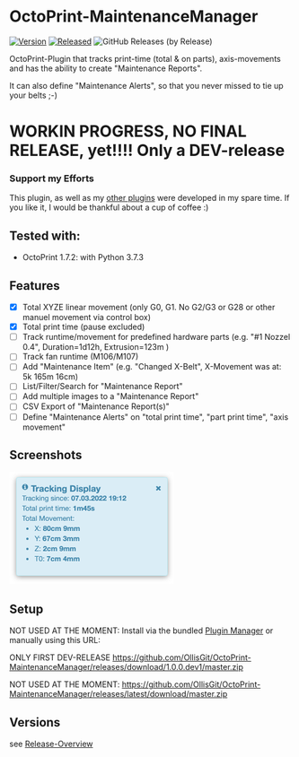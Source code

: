 # OctoPrint-MaintenanceManager
[![Version](https://img.shields.io/badge/dynamic/json.svg?color=brightgreen&label=version&url=https://api.github.com/repos/OllisGit/OctoPrint-MaintenanceManager/releases&query=$[0].name)]()
[![Released](https://img.shields.io/badge/dynamic/json.svg?color=brightgreen&label=released&url=https://api.github.com/repos/OllisGit/OctoPrint-MaintenanceManager/releases&query=$[0].published_at)]()
![GitHub Releases (by Release)](https://img.shields.io/github/downloads/OllisGit/OctoPrint-MaintenanceManager/latest/total.svg)


OctoPrint-Plugin that tracks print-time (total & on parts), axis-movements and has the ability to create "Maintenance Reports".

It can also define "Maintenance Alerts", so that you never missed to tie up your belts ;-)

# WORKIN PROGRESS, NO FINAL RELEASE, yet!!!! Only a DEV-release

### Support my Efforts

This plugin, as well as my [other plugins](https://github.com/OllisGit/) were developed in my spare time.
If you like it, I would be thankful about a cup of coffee :)

## Tested with:
- OctoPrint 1.7.2:  with Python 3.7.3

## Features
- [x] Total XYZE linear movement (only G0, G1. No G2/G3 or G28 or other manuel movement via control box)
- [x] Total print time (pause excluded)
- [ ] Track runtime/movement for predefined hardware parts (e.g. "#1 Nozzel 0.4", Duration=1d12h, Extrusion=123m )
- [ ] Track fan runtime (M106/M107)
- [ ] Add "Maintenance Item" (e.g. "Changed X-Belt", X-Movement was at: 5k 165m 16cm)
- [ ] List/Filter/Search for "Maintenance Report"
- [ ] Add multiple images to a "Maintenance Report"
- [ ] CSV Export of "Maintenance Report(s)"
- [ ] Define "Maintenance Alerts" on "total print time", "part print time", "axis movement"

## Screenshots

![trackingDisplay](screenshots/trackingDisplay.png "TrackingDisplay")

## Setup

NOT USED AT THE MOMENT:
Install via the bundled [Plugin Manager](https://docs.octoprint.org/en/master/bundledplugins/pluginmanager.html)
or manually using this URL:

ONLY FIRST DEV-RELEASE
    https://github.com/OllisGit/OctoPrint-MaintenanceManager/releases/download/1.0.0.dev1/master.zip

NOT USED AT THE MOMENT:
    https://github.com/OllisGit/OctoPrint-MaintenanceManager/releases/latest/download/master.zip

## Versions

see [Release-Overview](https://github.com/OllisGit/OctoPrint-MaintenanceManager/releases/)

